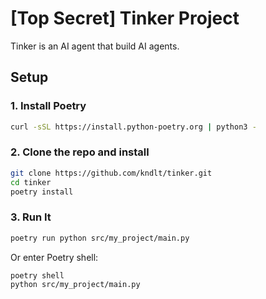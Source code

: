 # [Top Secret] Tinker Project

Tinker is an AI agent that build AI agents.

## Setup

### 1. Install Poetry

```bash
curl -sSL https://install.python-poetry.org | python3 -
```
### 2. Clone the repo and install
```bash
git clone https://github.com/kndlt/tinker.git
cd tinker
poetry install
```
### 3. Run It
```bash
poetry run python src/my_project/main.py
```
Or enter Poetry shell:

```bash
poetry shell
python src/my_project/main.py
```